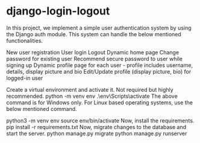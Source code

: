 # django-login-logout
In this project, we implement a simple user authentication system by using the Django auth module. This system can handle the below mentioned functionalities.

New user registration
User login
Logout
Dynamic home page
Change password for existing user
Recommend secure password to user while signing up
Dynamic profile page for each user - profile includes username, details, display picture and bio
Edit/Update profile (display picture, bio) for logged-in user



Create a virtual environment and activate it. Not required but highly recommended.
python -m venv env
.\env\Scripts\activate
The above command is for Windows only. For Linux based operating systems, use the below mentioned command.

python3 -m venv env
source env/bin/activate
Now, install the requirements.
pip install -r requirements.txt
Now, migrate changes to the database and start the server.
python manage.py migrate
python manage.py runserver
